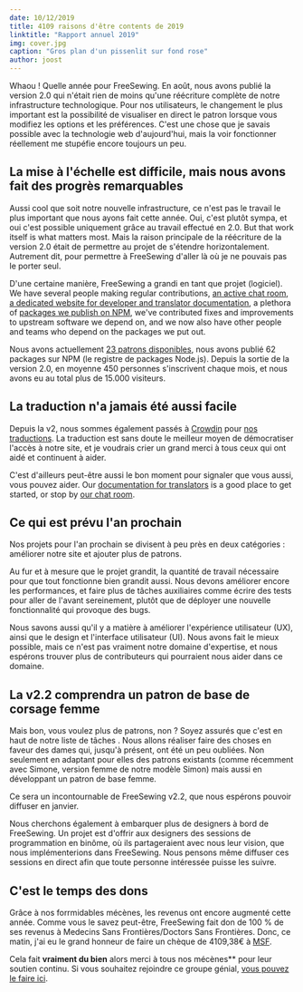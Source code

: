 ```yaml
---
date: 10/12/2019
title: 4109 raisons d'être contents de 2019
linktitle: "Rapport annuel 2019"
img: cover.jpg
caption: "Gros plan d'un pissenlit sur fond rose"
author: joost
---
```


Whaou ! Quelle année pour FreeSewing. En août, nous avons publié la version 2.0 qui n'était rien de moins qu'une réécriture complète de notre infrastructure technologique. Pour nos utilisateurs, le changement le plus important est la possibilité de visualiser en direct le patron lorsque vous modifiez les options et les préférences. C'est une chose que je savais possible avec la technologie web d'aujourd'hui, mais la voir fonctionner réellement me stupéfie encore toujours un peu.

## La mise à l'échelle est difficile, mais nous avons fait des progrès remarquables

Aussi cool que soit notre nouvelle infrastructure, ce n'est pas le travail le plus important que nous ayons fait cette année. Oui, c'est plutôt sympa, et oui c'est possible uniquement grâce au travail effectué en 2.0. But that work itself is what matters most. Mais la raison principale de la réécriture de la version 2.0 était de permettre au projet de s'étendre horizontalement. Autrement dit, pour permettre à FreeSewing d'aller là où je ne pouvais pas le porter seul.

D'une certaine manière, FreeSewing a grandi en tant que projet (logiciel). We have several people making regular contributions, [an active chat room](https://chat.freesewing.org/), [a dedicated website for developer and translator documentation](https://freesewing.dev), a plethora of [packages we publish on NPM](https://www.npmjs.com/search?q=keywords:freesewing), we've contributed fixes and improvements to upstream software we depend on, and we now also have other people and teams who depend on the packages we put out.

Nous avons actuellement [23 patrons disponibles](/patterns/), nous avons publié 62 packages sur NPM (le registre de packages Node.js). Depuis la sortie de la version 2.0, en moyenne 450 personnes s'inscrivent chaque mois, et nous avons eu au total plus de 15.000 visiteurs.

## La traduction n'a jamais été aussi facile

Depuis la v2, nous sommes également passés à [Crowdin](https://crowdin.com) pour [nos traductions](https://freesewing.dev/guides/translator/). La traduction est sans doute le meilleur moyen de démocratiser l'accès à notre site, et je voudrais crier un grand merci à tous ceux qui ont aidé et continuent à aider.

C'est d'ailleurs peut-être aussi le bon moment pour signaler que vous aussi, vous pouvez aider. Our [documentation for translators](https://freesewing.dev/guides/translator/) is a good place to get started, or stop by [our chat room](https://chat.freesewing.org/).

## Ce qui est prévu l'an prochain

Nos projets pour l'an prochain se divisent à peu près en deux catégories : améliorer notre site et ajouter plus de patrons.

Au fur et à mesure que le projet grandit, la quantité de travail nécessaire pour que tout fonctionne bien grandit aussi. Nous devons améliorer encore les performances, et faire plus de tâches auxiliaires comme écrire des tests pour aller de l'avant sereinement, plutôt que de déployer une nouvelle fonctionnalité qui provoque des bugs.

Nous savons aussi qu'il y a matière à améliorer l'expérience utilisateur (UX), ainsi que le design et l'interface utilisateur (UI). Nous avons fait le mieux possible, mais ce n'est pas vraiment notre domaine d'expertise, et nous espérons trouver plus de contributeurs qui pourraient nous aider dans ce domaine.

## La v2.2 comprendra un patron de base de corsage femme

Mais bon, vous voulez plus de patrons, non ? Soyez assurés que c'est en haut de notre liste de tâches . Nous allons réaliser faire des choses en faveur des dames qui, jusqu'à présent, ont été un peu oubliées. Non seulement en adaptant pour elles des patrons existants (comme récemment avec Simone, version femme de notre modèle Simon) mais aussi en développant un patron de base femme.

Ce sera un incontournable de FreeSewing v2.2, que nous espérons pouvoir diffuser en janvier.

Nous cherchons également à embarquer plus de designers à bord de FreeSewing. Un projet est d'offrir aux designers des sessions de programmation en binôme, où ils partageraient avec nous leur vision, que nous implémenterions dans FreeSewing. Nous pensons même diffuser ces sessions en direct afin que toute personne intéressée puisse les suivre.

## C'est le temps des dons

Grâce à nos forrmidables mécènes, les revenus ont encore augmenté cette année. Comme vous le savez peut-être, FreeSewing fait don de 100 % de ses revenus à Medecins Sans Frontières/Doctors Sans Frontières. Donc, ce matin, j'ai eu le grand honneur de faire un chèque de 4109,38€ à [MSF](https://www.msf.org/).

Cela fait **vraiment du bien** alors merci à tous nos mécènes**</a> pour leur soutien continu. Si vous souhaitez rejoindre ce groupe génial, [vous pouvez le faire ici](/patrons/join).</p>


